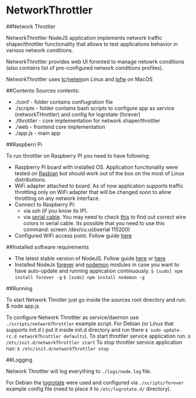 # NetworkThrottler
##Network Throttler

NetworkThrottler NodeJS application implements network traffic shaper/throttler functionality that allows to test applications behavior in various network conditions. 

NetworkThrottler provides web UI foronted to manage netowrk conditions (also contains list of pre-configured network conditions profiles).

NetworkThrottler uses [tc](http://www.lartc.org/manpages/tc.txt)/[netem](http://www.linuxfoundation.org/collaborate/workgroups/networking/netem)on Linux and [ipfw](http://www.manpages.info/macosx/ipfw.8.html) on MacOS

##Contents
Sources contents:
* ./conf - folder contains confiugration file 
* ./scripts - folder contains bash scripts to configure app as service (networkTHrottler) and config for logrotate (forever)    
* ./throttler - core implementation for network shaper/throttler
* ./web - frontend core implementation
* ./app.js - main app

##Raspberri Pi

To run throttler on Raspberry PI you need to have following:
* Raspberry Pi board with installed OS. Application funcitonality were tested on [Rasbian](http://www.raspbian.org/) but should work out of the box on the most of Linux distributions.
* WiFi adapter attached to board. As of now application supports traffic throttling only on WiFi adapter that will be changed soon to allow throttling on any network interface. 
* Connect to Raspberry Pi: 
    - via ssh (if you know its IP).
    - via [serial cable](http://workshop.raspberrypiaustralia.com/usb/ttl/connecting/2014/08/31/01-connecting-to-raspberry-pi-via-usb/). You may need to check [this](http://www.adafruit.com/products/954?&main_page=product_info&products_id=954) to find out correct wire colors in serial cable. Its possible that you need to use this command: screen /dev/cu.usbserial 115200)  
* Configured WiFi access point. Follow guide [here](http://raspberrypihq.com/how-to-turn-a-raspberry-pi-into-a-wifi-router/)

##Installed software requirements

* The latest stable version of NodeJS. Follow guide [here](http://weworkweplay.com/play/raspberry-pi-nodejs/) or [here](https://blog.adafruit.com/2015/02/13/download-compiled-version-of-node-js-0-12-0-stable-for-raspberry-pi-here-piday-raspberrypi-raspberry_pi/)
* Installed NodeJs [forever](https://www.npmjs.com/package/forever) and [nodemon](https://www.npmjs.com/package/nodemon) modules in case you want to have auto-update and running application continuously.
	`$ [sudo] npm install forever -g`
	`$ [sudo] npm install nodemon -g`

##Running

To start Network Throtler just go inside the sources root directory and run:
	$ node app.js

To configure Network Throttler as service/daemon use `./scripts/networkThrottler` example script. For Debian (or Linux that supports init.d ) put it inside init.d directory and run there
 `$ sudo update-rc.d networkThrottler defaults`). 
To start throttler service application run:
	`$ /etc/init.d/networkThrottler start`
To stop throttler service application run:
	`$ /etc/init.d/networkThrottler stop`

##Logging

Network Throttler will log everything to `./logs/node.log` file.

For Debian the [logrotate](https://packages.debian.org/sid/logrotate) were used and configured via `./scripts/forever` example config file (need to place it to `/etc/logrotate.d/` directory).



